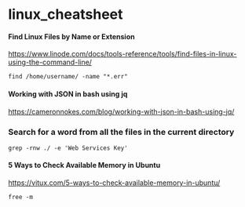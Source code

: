 # linux_cheatsheet

#### Find Linux Files by Name or Extension
https://www.linode.com/docs/tools-reference/tools/find-files-in-linux-using-the-command-line/
```
find /home/username/ -name "*.err"
```

#### Working with JSON in bash using jq
https://cameronnokes.com/blog/working-with-json-in-bash-using-jq/

### Search for a word from all the files in the current directory
```
grep -rnw ./ -e 'Web Services Key'
```

#### 5 Ways to Check Available Memory in Ubuntu
https://vitux.com/5-ways-to-check-available-memory-in-ubuntu/
```
free -m
```
